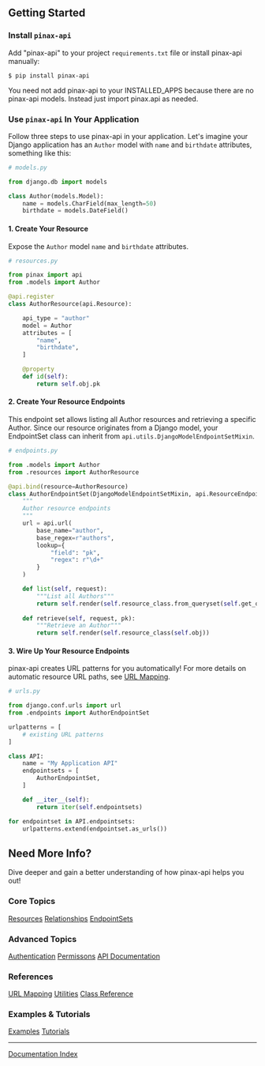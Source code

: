 ## Getting Started

### Install `pinax-api`

Add "pinax-api" to your project `requirements.txt` file or install pinax-api manually:

```
$ pip install pinax-api
```

You need not add pinax-api to your INSTALLED_APPS because there are no pinax-api models. Instead just import pinax.api as needed.

### Use `pinax-api` In Your Application

Follow three steps to use pinax-api in your application. Let's imagine your Django application has an `Author` model with `name` and `birthdate` attributes, something like this:

```python
# models.py

from django.db import models

class Author(models.Model):
    name = models.CharField(max_length=50)
    birthdate = models.DateField()
```

#### 1. Create Your Resource


Expose the `Author` model `name` and `birthdate` attributes.

```python
# resources.py

from pinax import api
from .models import Author

@api.register
class AuthorResource(api.Resource):

    api_type = "author"
    model = Author
    attributes = [
        "name",
        "birthdate",
    ]

    @property
    def id(self):
        return self.obj.pk
```

#### 2. Create Your Resource Endpoints

This endpoint set allows listing all Author resources and retrieving a specific Author. Since our resource originates from a Django model, your EndpointSet class can inherit from `api.utils.DjangoModelEndpointSetMixin`.

```python
# endpoints.py

from .models import Author
from .resources import AuthorResource

@api.bind(resource=AuthorResource)
class AuthorEndpointSet(DjangoModelEndpointSetMixin, api.ResourceEndpointSet):
    """
    Author resource endpoints
    """
    url = api.url(
        base_name="author",
        base_regex=r"authors",
        lookup={
            "field": "pk",
            "regex": r"\d+"
        }
    )

    def list(self, request):
        """List all Authors"""
        return self.render(self.resource_class.from_queryset(self.get_queryset()))
        
    def retrieve(self, request, pk):
        """Retrieve an Author"""
        return self.render(self.resource_class(self.obj))
```

#### 3. Wire Up Your Resource Endpoints

pinax-api creates URL patterns for you automatically! For more details on automatic resource URL paths, see [URL Mapping](urlmapping.md).

```python
# urls.py

from django.conf.urls import url
from .endpoints import AuthorEndpointSet

urlpatterns = [
    # existing URL patterns
]

class API:
    name = "My Application API"
    endpointsets = [
        AuthorEndpointSet,
    ]

    def __iter__(self):
        return iter(self.endpointsets)

for endpointset in API.endpointsets:
    urlpatterns.extend(endpointset.as_urls())
```

## Need More Info?

Dive deeper and gain a better understanding of how pinax-api helps you out!

### Core Topics

[Resources](resources.md)
[Relationships](relationships.md)
[EndpointSets](endpointset.md)

### Advanced Topics

[Authentication](authentication.md)
[Permissons](permissions.md)
[API Documentation](api_documentation.md)


### References

[URL Mapping](urlmapping.md)
[Utilities](utilities.md)
[Class Reference](classes.md)

### Examples & Tutorials

[Examples](examples.md)
[Tutorials](tutorials.md)

***
[Documentation Index](index.md)
